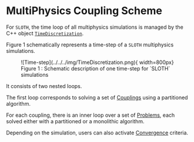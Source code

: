 # MultiPhysics Coupling Scheme

For `SLOTH`, the time loop of all multiphysics simulations is managed by the C++ object [`TimeDiscretization`](Time/index.md).

Figure 1 schematically represents a time-step of a `SLOTH` multiphysics simulations.

<figure markdown="span">
  ![Time-step](../../../img/TimeDiscretization.png){  width=800px}
  <figcaption>Figure 1 : Schematic description of one time-step for `SLOTH` simulations
</figcaption>
</figure>

It consists of two nested loops.

The first loop corresponds to solving a set of [Couplings](Couplings/index.md) using a partitioned algorithm.

For each coupling, there is an inner loop over a set of [Problems](Problems/index.md), each solved either with a partitioned or a monolithic algorithm. 

Depending on the simulation, users can also activate [Convergence](Convergence/index.md) criteria.

